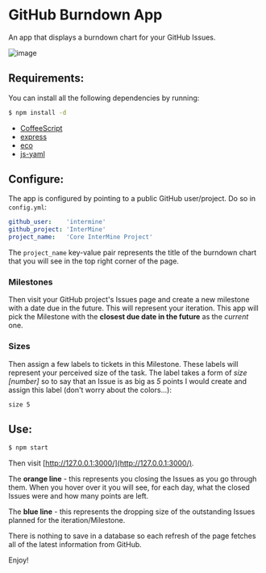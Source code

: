 # GitHub Burndown App

An app that displays a burndown chart for your GitHub Issues.

![image](https://raw.github.com/radekstepan/github-burndown-chart/master/example.png)

## Requirements:

You can install all the following dependencies by running:

```bash
$ npm install -d
```

- [CoffeeScript](http://coffeescript.org/)
- [express](http://expressjs.com/)
- [eco](https://github.com/sstephenson/eco)
- [js-yaml](https://github.com/visionmedia/js-yaml)

## Configure:

The app is configured by pointing to a public GitHub user/project. Do so in `config.yml`:

```yaml
github_user:    'intermine'
github_project: 'InterMine'
project_name:   'Core InterMine Project'
```

The `project_name` key-value pair represents the title of the burndown chart that you will see in the top right corner of the page.

### Milestones

Then visit your GitHub project's Issues page and create a new milestone with a date due in the future. This will represent your iteration. This app will pick the Milestone with the **closest due date in the future** as the *current* one.

### Sizes

Then assign a few labels to tickets in this Milestone. These labels will represent your perceived size of the task. The label takes a form of *size [number]* so to say that an Issue is as big as *5* points I would create and assign this label (don't worry about the colors...):

```
size 5
```

## Use:

```bash
$ npm start
```

Then visit [http://127.0.0.1:3000/](http://127.0.0.1:3000/).

The **orange line** - this represents you closing the Issues as you go through them. When you hover over it you will see, for each day, what the closed Issues were and how many points are left.

The **blue line** - this represents the dropping size of the outstanding Issues planned for the iteration/Milestone.

There is nothing to save in a database so each refresh of the page fetches all of the latest information from GitHub.

Enjoy!